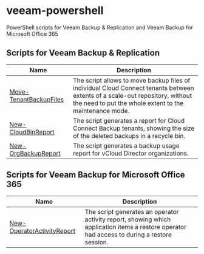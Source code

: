 # veeam-powershell
PowerShell scripts for Veeam Backup &amp; Replication and Veeam Backup for Microsoft Office 365

## Scripts for Veeam Backup &amp; Replication

Name | Description
---- | -----------
[Move-TenantBackupFiles](Move-TenantBackupFiles) | The script allows to move backup files of individual Cloud Connect tenants between extents of a scale-out repository, without the need to put the whole extent to the maintenance mode.
[New-CloudBinReport](New-CloudBinReport) | The script generates a report for Cloud Connect Backup tenants, showing the size of the deleted backups in a recycle bin.
[New-OrgBackupReport](New-OrgBackupReport) | The script generates a backup usage report for vCloud Director organizations.

## Scripts for Veeam Backup for Microsoft Office 365

Name | Description
---- | -----------
[New-OperatorActivityReport](New-OperatorActivityReport) | The script generates an operator activity report, showing which application items a restore operator had access to during a restore session.